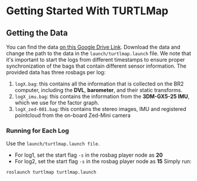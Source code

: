 # Getting Started With TURTLMap
## Getting the Data
You can find the data [on this Google Drive Link](https://drive.google.com/drive/folders/1qnpFIBM9dssAMrt2E_aTrE8YH2lJJM-i). Download the data and change the path to the data in the `launch/turtlmap.launch` file. We note that it's important to start the logs from different timestamps to ensure proper synchronization of the bags that contain different sensor information. The provided data has three rosbags per log:
1. `logX.bag`: this contains all the information that is collected on the BR2 computer, including the **DVL**, **barometer**, and their static transforms.
2. `logX_imu.bag`: this contains the information from the **3DM-GX5-25 IMU**, which we use for the factor graph.
3. `logX_zed-001.bag`: this contains the stereo images, IMU and registered pointcloud from the on-board Zed-Mini camera


### Running for Each Log
Use the `launch/turtlmap.launch file`.
- For log1, set the start flag `-s` in the rosbag player node as **20**
- For log2, set the start flag `-s` in the rosbag player node as **15**
Simply run:
```
roslaunch turtlmap turtlmap.launch
```

<!-- ### Run command
`rosbag play /frog-drive/bluerov/UI2024/0111/d3_r10_imu.bag /frog-drive/bluerov/UI2024/0111/d3_r10.bag /home/jingyu/frog/zed_test_ws/src/d3_r10_zed_fixed_ts.bag  --clock -s 8 /tf:=/tf_old /tf_static:=/tf_static_old`

`rosbag play /frog-drive/bluerov/UI2024/0113/d4_r13_imu.bag /frog-drive/bluerov/UI2024/0113/d4_r13.bag /home/jingyu/frog/zed_test_ws/src/d4_r13_zed_fixed_ts.bag  --clock -s 9 /tf:=/tf_old /tf_static:=/tf_static_old`

`rosbag play '/home/user/orin/d4_r10.bag' '/home/user/orin/d4_r10_imu.bag' '/home/user/orin/d4_r10_zed_fixed_ts.bag'  --clock /tf:=/tf_old /tf_static:=/tf_static_old -s 15`

`rosbag play '/home/user/orin/d4_r10.bag' '/home/user/orin/d4_r10_imu.bag' '/home/user/orin/d4_r10_zed_fixed_ts.bag'  --clock /tf:=/tf_old /tf_static:=/tf_static_old -s 10`

`rosbag play '/home/user/orin/d4_r13.bag' '/home/user/orin/d4_r13_imu.bag' '/home/user/orin/d4_r13_zed_fixed_ts.bag' --clock /tf:=/tf_old /tf_static:=/tf_static_old -s 20`

`rosbag play '/home/user/orin/d4_r13.bag' '/home/user/orin/d4_r13_imu.bag' '/home/user/orin/d4_r13_zed_fixed_ts.bag' --clock /tf:=/tf_old /tf_static:=/tf_static_old -s 9` -->
